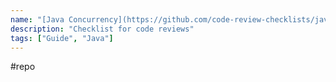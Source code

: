 ```yaml
---
name: "[Java Concurrency](https://github.com/code-review-checklists/java-concurrency)"
description: "Checklist for code reviews"
tags: ["Guide", "Java"]
---
```

#repo